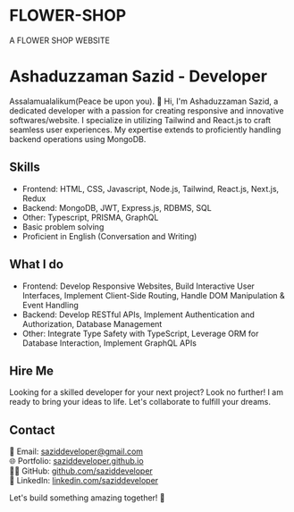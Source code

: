 # FLOWER-SHOP
A FLOWER SHOP WEBSITE

# Ashaduzzaman Sazid - Developer

Assalamualalikum(Peace be upon you). 👋 Hi, I'm Ashaduzzaman Sazid, a dedicated developer with a passion for creating responsive and innovative softwares/website.
I specialize in utilizing Tailwind and React.js to craft seamless user experiences.
My expertise extends to proficiently handling backend operations using MongoDB.

## Skills
- Frontend: HTML, CSS, Javascript, Node.js, Tailwind, React.js, Next.js, Redux
- Backend: MongoDB, JWT, Express.js, RDBMS, SQL
- Other: Typescript, PRISMA, GraphQL
- Basic problem solving
- Proficient in English (Conversation and Writing)

## What I do
- Frontend: Develop Responsive Websites, Build Interactive User Interfaces, Implement Client-Side Routing, Handle DOM Manipulation & Event Handling
- Backend: Develop RESTful APIs, Implement Authentication and Authorization, Database Management
- Other: Integrate Type Safety with TypeScript, Leverage ORM for Database Interaction, Implement GraphQL APIs
  
## Hire Me
Looking for a skilled developer for your next project? Look no further!
I am ready to bring your ideas to life. Let's collaborate to fulfill your dreams.

## Contact
📧 Email: [saziddeveloper@gmail.com](mailto:saziddeveloper@gmail.com)  
🌐 Portfolio: [saziddeveloper.github.io](https://saziddeveloper.github.io)  
👩‍💻 GitHub: [github.com/saziddeveloper](https://github.com/saziddeveloper)  
🤵 LinkedIn: [linkedin.com/saziddeveloper](https://www.linkedin.com/in/saziddeveloper)

Let's build something amazing together! 🚀

